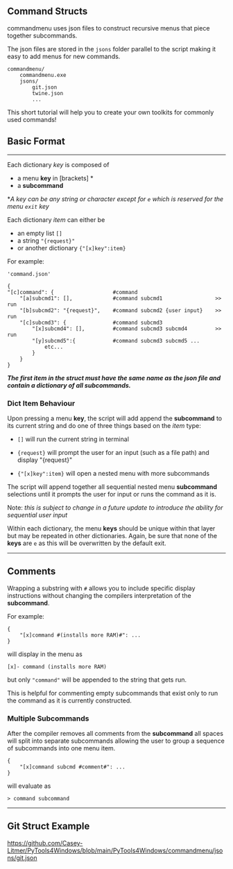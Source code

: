 ## Command Structs

commandmenu uses json files to construct recursive menus that piece together subcommands.

The json files are stored in the `jsons` folder parallel to the script making it easy to add menus 
for new commands.

```commandline
commandmenu/
    commandmenu.exe
    jsons/
        git.json
        twine.json
        ...
```

This short tutorial will help you to create your own toolkits for commonly used commands!



## Basic Format

------

Each dictionary *key* is composed of 
- a menu **key** in [brackets] *
- a **subcommand**

**A key can be any string or character except for `e` which is reserved for the menu `exit` key*

Each dictionary *item* can either be 
- an empty list `[]`
- a string `"{request}"`
- or another dictionary `{"[x]key":item}`


For example:

```commandline
'command.json'
                         
{
"[c]command": {                   #command
    "[a]subcmd1": [],             #command subcmd1                 >> run 
    "[b]subcmd2": "{request}",    #command subcmd2 {user input}    >> run
    "[c]subcmd3": {               #command subcmd3           
        "[x]subcmd4": [],         #command subcmd3 subcmd4         >> run
        "[y]subcmd5":{            #command subcmd3 subcmd5 ...
            etc...
        }
    }
}
```

***The first item in the struct must have the same name as the json file and contain a dictionary of all subcommands.***

### Dict Item Behaviour

Upon pressing a menu **key**, the script will add append the **subcommand** to its current string and do one of three
things based on the *item* type: 

- `[]` will run the current string in terminal 
 

- `{request}` will prompt the user for an input (such as a file path) and display "{request}" 


- `{"[x]key":item}` will open a nested menu with more subcommands


The script will append together all sequential nested menu **subcommand** selections until it prompts the user
for input or runs the command as it is.

Note:
*this is subject to change in a future update to introduce the ability for sequential user input*

Within each dictionary, the menu **keys** should be unique within that layer but may be repeated in other dictionaries. 
Again, be sure that none of the **keys** are `e` as this will be overwritten by the default exit.

-----
## Comments

Wrapping a substring with `#` allows you to include specific display instructions without changing
the compilers interpretation of the **subcommand**.


For example:
```commandline
{
    "[x]command #(installs more RAM)#": ...
}
```
will display in the menu as
```
[x]- command (installs more RAM)
```
but only `"command"` will be appended to the string that gets run.

This is helpful for commenting empty subcommands that exist only to run the command 
as it is currently constructed.


### Multiple Subcommands

After the compiler removes all comments from the **subcommand** all spaces will split into separate
subcommands allowing the user to group a sequence of subcommands into one menu item.

```commandline
{
    "[x]command subcmd #comment#": ...
}
```
will evaluate as
```commandline
> command subcommand
```

-----
## Git Struct Example



https://github.com/Casey-Litmer/PyTools4Windows/blob/main/PyTools4Windows/commandmenu/jsons/git.json